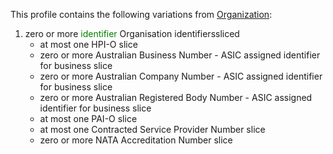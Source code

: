 This profile contains the following variations from [Organization](http://hl7.org/fhir/STU3/Organization):

1. zero or more <span style='color:green'>identifier</span> Organisation identifierssliced
   * at most one HPI-O slice
   * zero or more Australian Business Number - ASIC assigned identifier for business slice
   * zero or more Australian Company Number - ASIC assigned identifier for business slice
   * zero or more Australian Registered Body Number - ASIC assigned identifier for business slice
   * at most one PAI-O slice
   * at most one Contracted Service Provider Number slice
   * zero or more NATA Accreditation Number slice
